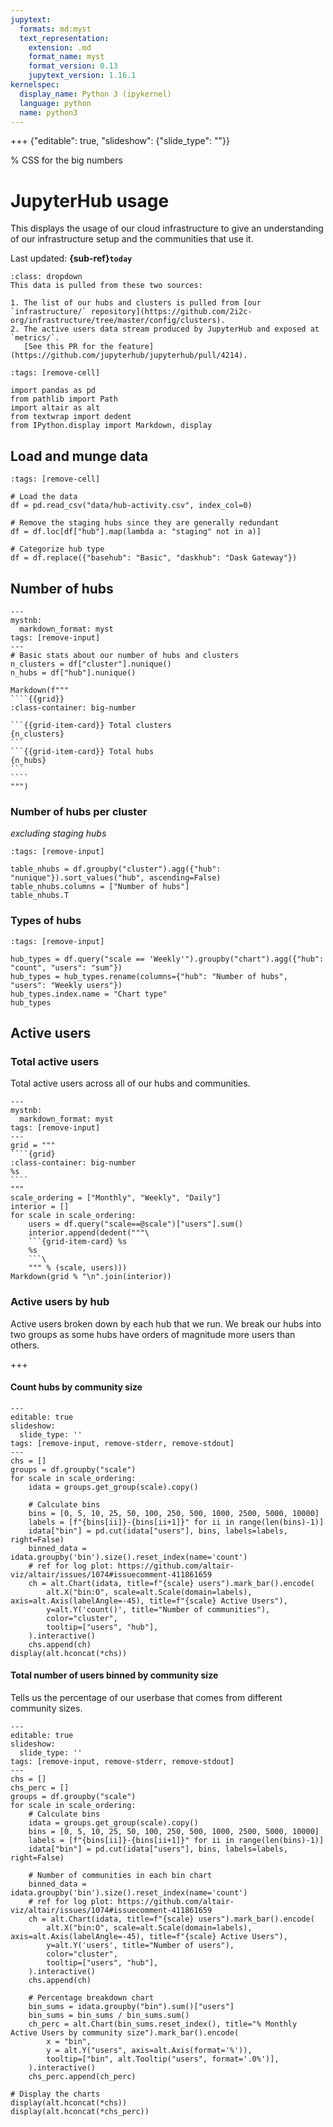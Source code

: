 ```yaml
---
jupytext:
  formats: md:myst
  text_representation:
    extension: .md
    format_name: myst
    format_version: 0.13
    jupytext_version: 1.16.1
kernelspec:
  display_name: Python 3 (ipykernel)
  language: python
  name: python3
---
```


+++ {"editable": true, "slideshow": {"slide_type": ""}}

% CSS for the big numbers

<style>
.big-number .sd-card-text {
    font-size: 3rem;
}
</style>

# JupyterHub usage

This displays the usage of our cloud infrastructure to give an understanding of our infrastructure setup and the communities that use it.

Last updated: **{sub-ref}`today`**

```{admonition} Data source
:class: dropdown
This data is pulled from these two sources:

1. The list of our hubs and clusters is pulled from [our `infrastructure/` repository](https://github.com/2i2c-org/infrastructure/tree/master/config/clusters).
2. The active users data stream produced by JupyterHub and exposed at `metrics/`.
   [See this PR for the feature](https://github.com/jupyterhub/jupyterhub/pull/4214).
```

```{code-cell} ipython3
:tags: [remove-cell]

import pandas as pd
from pathlib import Path
import altair as alt
from textwrap import dedent
from IPython.display import Markdown, display
```

## Load and munge data

```{code-cell} ipython3
:tags: [remove-cell]

# Load the data
df = pd.read_csv("data/hub-activity.csv", index_col=0)

# Remove the staging hubs since they are generally redundant
df = df.loc[df["hub"].map(lambda a: "staging" not in a)]

# Categorize hub type
df = df.replace({"basehub": "Basic", "daskhub": "Dask Gateway"})
```

## Number of hubs

`````{code-cell} ipython3
---
mystnb:
  markdown_format: myst
tags: [remove-input]
---
# Basic stats about our number of hubs and clusters
n_clusters = df["cluster"].nunique()
n_hubs = df["hub"].nunique()

Markdown(f"""
````{{grid}}
:class-container: big-number

```{{grid-item-card}} Total clusters
{n_clusters}
```
```{{grid-item-card}} Total hubs
{n_hubs}
```
````
""")
`````

### Number of hubs per cluster

_excluding staging hubs_

```{code-cell} ipython3
:tags: [remove-input]

table_nhubs = df.groupby("cluster").agg({"hub": "nunique"}).sort_values("hub", ascending=False)
table_nhubs.columns = ["Number of hubs"]
table_nhubs.T
```

### Types of hubs

```{code-cell} ipython3
:tags: [remove-input]

hub_types = df.query("scale == 'Weekly'").groupby("chart").agg({"hub": "count", "users": "sum"})
hub_types = hub_types.rename(columns={"hub": "Number of hubs", "users": "Weekly users"})
hub_types.index.name = "Chart type"
hub_types
```

## Active users

### Total active users

Total active users across all of our hubs and communities.

`````{code-cell} ipython3
---
mystnb:
  markdown_format: myst
tags: [remove-input]
---
grid = """
````{grid}
:class-container: big-number
%s
````
"""
scale_ordering = ["Monthly", "Weekly", "Daily"]
interior = []
for scale in scale_ordering:
    users = df.query("scale==@scale")["users"].sum()
    interior.append(dedent("""\
    ```{grid-item-card} %s
    %s
    ```\
    """ % (scale, users)))
Markdown(grid % "\n".join(interior))
`````

### Active users by hub

Active users broken down by each hub that we run.
We break our hubs into two groups as some hubs have orders of magnitude more users than others.

+++

#### Count hubs by community size

```{code-cell} ipython3
---
editable: true
slideshow:
  slide_type: ''
tags: [remove-input, remove-stderr, remove-stdout]
---
chs = []
groups = df.groupby("scale")
for scale in scale_ordering:
    idata = groups.get_group(scale).copy()

    # Calculate bins 
    bins = [0, 5, 10, 25, 50, 100, 250, 500, 1000, 2500, 5000, 10000]
    labels = [f"{bins[ii]}-{bins[ii+1]}" for ii in range(len(bins)-1)]
    idata["bin"] = pd.cut(idata["users"], bins, labels=labels, right=False)
    binned_data = idata.groupby('bin').size().reset_index(name='count')
    # ref for log plot: https://github.com/altair-viz/altair/issues/1074#issuecomment-411861659
    ch = alt.Chart(idata, title=f"{scale} users").mark_bar().encode(
        alt.X("bin:O", scale=alt.Scale(domain=labels), axis=alt.Axis(labelAngle=-45), title=f"{scale} Active Users"),
        y=alt.Y('count()', title="Number of communities"),
        color="cluster",
        tooltip=["users", "hub"],
    ).interactive()
    chs.append(ch)
display(alt.hconcat(*chs))
```

#### Total number of users binned by community size

Tells us the percentage of our userbase that comes from different community sizes.

```{code-cell} ipython3
---
editable: true
slideshow:
  slide_type: ''
tags: [remove-input, remove-stderr, remove-stdout]
---
chs = []
chs_perc = []
groups = df.groupby("scale")
for scale in scale_ordering:
    # Calculate bins 
    idata = groups.get_group(scale).copy()
    bins = [0, 5, 10, 25, 50, 100, 250, 500, 1000, 2500, 5000, 10000]
    labels = [f"{bins[ii]}-{bins[ii+1]}" for ii in range(len(bins)-1)]
    idata["bin"] = pd.cut(idata["users"], bins, labels=labels, right=False)
    
    # Number of communities in each bin chart
    binned_data = idata.groupby('bin').size().reset_index(name='count')
    # ref for log plot: https://github.com/altair-viz/altair/issues/1074#issuecomment-411861659
    ch = alt.Chart(idata, title=f"{scale} users").mark_bar().encode(
        alt.X("bin:O", scale=alt.Scale(domain=labels), axis=alt.Axis(labelAngle=-45), title=f"{scale} Active Users"),
        y=alt.Y('users', title="Number of users"),
        color="cluster",
        tooltip=["users", "hub"],
    ).interactive()
    chs.append(ch)

    # Percentage breakdown chart
    bin_sums = idata.groupby("bin").sum()["users"]
    bin_sums = bin_sums / bin_sums.sum()
    ch_perc = alt.Chart(bin_sums.reset_index(), title="% Monthly Active Users by community size").mark_bar().encode(
        x = "bin",
        y = alt.Y("users", axis=alt.Axis(format='%')),
        tooltip=["bin", alt.Tooltip("users", format='.0%')],
    ).interactive()
    chs_perc.append(ch_perc)

# Display the charts
display(alt.hconcat(*chs))
display(alt.hconcat(*chs_perc))
```
